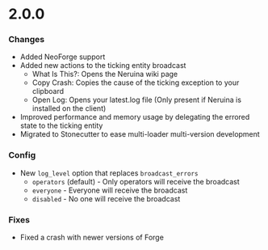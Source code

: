 # 2.0.0
### Changes
- Added NeoForge support
- Added new actions to the ticking entity broadcast
  - What Is This?: Opens the Neruina wiki page 
  - Copy Crash: Copies the cause of the ticking exception to your clipboard
  - Open Log: Opens your latest.log file (Only present if Neruina is installed on the client)
- Improved performance and memory usage by delegating the errored state to the ticking entity
- Migrated to Stonecutter to ease multi-loader multi-version development

### Config
- New `log_level` option that replaces `broadcast_errors`
  - `operators` (default) - Only operators will receive the broadcast
  - `everyone` - Everyone will receive the broadcast
  - `disabled` - No one will receive the broadcast


### Fixes
- Fixed a crash with newer versions of Forge
